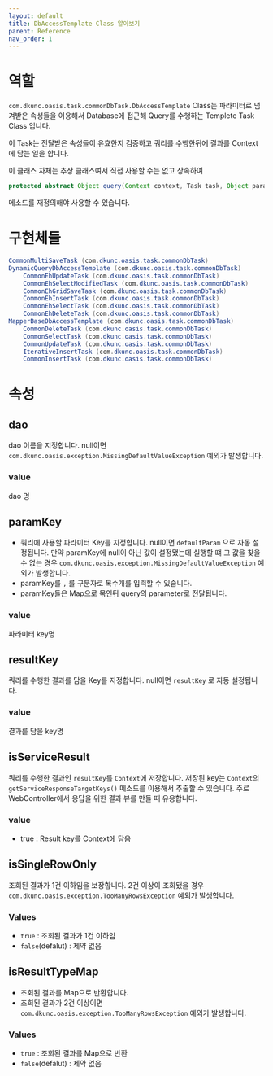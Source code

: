 ```yaml
---
layout: default
title: DbAccessTemplate Class 알아보기
parent: Reference
nav_order: 1
---
```


# 역할
`com.dkunc.oasis.task.commonDbTask.DbAccessTemplate` Class는 파라미터로 넘겨받은 속성들을 이용해서 Database에 접근해 Query를 수행하는 Templete Task Class 입니다. 

이 Task는 전달받은 속성들이 유효한지 검증하고 쿼리를 수행한뒤에 결과를 Context에 담는 일을 합니다.

이 클래스 자체는 추상 클래스여서 직접 사용할 수는 없고 상속하여 
```java
protected abstract Object query(Context context, Task task, Object param, CommonDao dao);
```
메소드를 재정의해야 사용할 수 있습니다.


# 구현체들
```java
CommonMultiSaveTask (com.dkunc.oasis.task.commonDbTask)
DynamicQueryDbAccessTemplate (com.dkunc.oasis.task.commonDbTask)
    CommonEhUpdateTask (com.dkunc.oasis.task.commonDbTask)
    CommonEhSelectModifiedTask (com.dkunc.oasis.task.commonDbTask)
    CommonEhGridSaveTask (com.dkunc.oasis.task.commonDbTask)
    CommonEhInsertTask (com.dkunc.oasis.task.commonDbTask)
    CommonEhSelectTask (com.dkunc.oasis.task.commonDbTask)
    CommonEhDeleteTask (com.dkunc.oasis.task.commonDbTask)
MapperBaseDbAccessTemplate (com.dkunc.oasis.task.commonDbTask)
    CommonDeleteTask (com.dkunc.oasis.task.commonDbTask)
    CommonSelectTask (com.dkunc.oasis.task.commonDbTask)
    CommonUpdateTask (com.dkunc.oasis.task.commonDbTask)
    IterativeInsertTask (com.dkunc.oasis.task.commonDbTask)
    CommonInsertTask (com.dkunc.oasis.task.commonDbTask)
```

# 속성
## dao
dao 이름을 지정합니다. null이면 `com.dkunc.oasis.exception.MissingDefaultValueException` 예외가 발생합니다.
### value
dao 명

## paramKey
* 쿼리에 사용할 파라미터 Key를 지정합니다. null이면 `defaultParam` 으로 자동 설정됩니다. 만약 paramKey에 null이 아닌 값이 설정됐는데 실행할 떄 그 값을 찾을 수 없는 경우 `com.dkunc.oasis.exception.MissingDefaultValueException` 예외가 발생합니다.
* paramKey를 `,` 를 구분자로 복수개를 입력할 수 있습니다.
* paramKey들은 Map으로 묶인뒤 query의 parameter로 전달됩니다.

### value
파라미터 key명

## resultKey
쿼리를 수행한 결과를 담을 Key를 지정합니다. null이면 `resultKey` 로 자동 설정됩니다.
### value
결과를 담을 key명

## isServiceResult
쿼리를 수행한 결과인 `resultKey`를 `Context`에 저장합니다. 저장된 key는 `Context`의 `getServiceResponseTargetKeys()` 메소드를 이용해서 추출할 수 있습니다. 주로 WebController에서 응답을 위한 결과 뷰를 만들 때 유용합니다.
### value
* true : Result key를 Context에 담음

## isSingleRowOnly
조회된 결과가 1건 이하임을 보장합니다. 2건 이상이 조회됐을 경우 `com.dkunc.oasis.exception.TooManyRowsException` 예외가 발생합니다.

### Values
* `true` : 조회된 결과가 1건 이하임
* `false`(defalut) : 제약 없음

## isResultTypeMap
* 조회된 결과를 Map으로 반환합니다. 
* 조회된 결과가 2건 이상이면 `com.dkunc.oasis.exception.TooManyRowsException` 예외가 발생합니다.
### Values
* `true` : 조회된 결과를 Map으로 반환
* `false`(defalut) : 제약 없음

